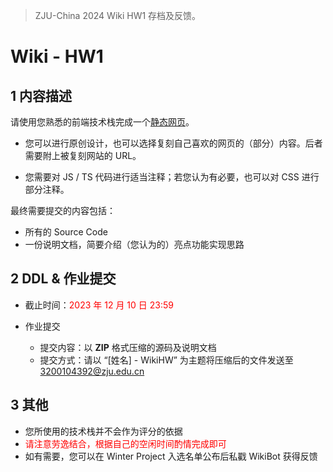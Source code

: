 > ZJU-China 2024 Wiki HW1 存档及反馈。

# Wiki - HW1

## 1 内容描述

请使用您熟悉的前端技术栈完成一个<u>静态网页</u>。

- 您可以进行原创设计，也可以选择复刻自己喜欢的网页的（部分）内容。后者需要附上被复刻网站的 URL。

- 您需要对 JS / TS 代码进行适当注释；若您认为有必要，也可以对 CSS 进行部分注释。

最终需要提交的内容包括：

- 所有的 Source Code
- 一份说明文档，简要介绍（您认为的）亮点功能实现思路

## 2 DDL & 作业提交

- 截止时间：<span style="color:red;">2023 年 12 月 10 日 23:59</span>

- 作业提交
  - 提交内容：以 **ZIP** 格式压缩的源码及说明文档
  - 提交方式：请以 “[姓名] - WikiHW” 为主题将压缩后的文件发送至 3200104392@zju.edu.cn

## 3 其他

- 您所使用的技术栈并不会作为评分的依据
- <span style="color:red;">请注意劳逸结合，根据自己的空闲时间酌情完成即可</span>
- 如有需要，您可以在 Winter Project 入选名单公布后私戳 WikiBot 获得反馈
